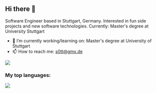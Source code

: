 ## Hi there 👋 ##
Software Engineer based in Stuttgart, Germany. 
Interested in fun side projects and new software technologies. 
Currently: Master's degree at University Stuttgart

- 🔭 I’m currently working/learning on: Master's degree at University of Stuttgart
- 📫 How to reach me: s0tt@gmx.de


<a href="https://github.com/s0tt">
  <img align="center" src="https://github-readme-stats.vercel.app/api?username=s0tt&show_icons=true&theme=radical" />
</a>

### My top languages: ###

<a href="https://github.com/s0tt">
  <img align="center" src="https://github-readme-stats.vercel.app/api/top-langs/?username=s0tt&layout=compact&hide=jupyter%20notebook,html" />
</a>

